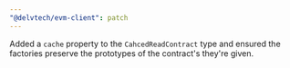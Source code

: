 ```yaml
---
"@delvtech/evm-client": patch
---
```


Added a `cache` property to the `CahcedReadContract` type and ensured the factories preserve the prototypes of the contract's they're given.
